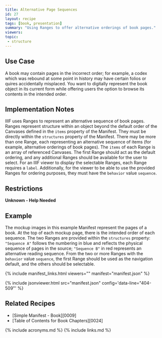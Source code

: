 ```yaml
---
title: Alternative Page Sequences
id: 27
layout: recipe
tags: [book, presentation]
summary: "Using Ranges to offer alternative orderings of book pages."
viewers:
topic:
 - structure
---
```


## Use Case

A book may contain pages in the incorrect order; for example, a codex which was rebound at some point in history may have certain folios or quires accidentally misplaced. You want to digitally represent the book object in its current form while offering users the option to browse its contents in the intended order.

## Implementation Notes

IIIF uses Ranges to represent an alternative sequence of book pages. Ranges represent structure within an object beyond the default order of the Canvases defined in the `items` property of the Manifest. They must be directly within the `structures` property of the Manifest.
There may be more than one Range, each representing an alternative sequence of items (for example, alternative orderings of book pages). The `items` of each Range is an array of referenced Canvases. The first Range should act as the default ordering, and any additional Ranges should be available for the user to select.
For an IIIF viewer to display the selectable Ranges, each Range requires a `label`. Additionally, for the viewer to be able to use the provided Ranges for ordering purposes, they must have the `behavior` value `sequence`.

## Restrictions

**Unknown - Help Needed**

## Example

The mockup images in this example Manifest represent the pages of a book. At the top of each mockup page, there is the intended order of each sequence. The two Ranges are provided within the `structures` property: `"Sequence A"` follows the numbering in blue and reflects the physical sequence of pages in the source; `"Sequence B"` in red represents an alternative reading sequence. From the two or more Ranges with the `behavior` value `sequence`, the first Range should be used as the navigation default, and the others should be selectable.

{% include manifest_links.html viewers="" manifest="manifest.json" %}

{% include jsonviewer.html src="manifest.json" config='data-line="404-509"' %}

## Related Recipes

* [Simple Manifest - Book][0009]
* [Table of Contents for Book Chapters][0024]

{% include acronyms.md %}
{% include links.md %}
